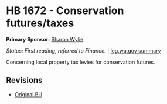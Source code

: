 # HB 1672 - Conservation futures/taxes
**Primary Sponsor:** [Sharon Wylie](/person/leg/sharon.wylie.md)

*Status: First reading, referred to Finance.* | [leg.wa.gov summary](https://app.leg.wa.gov/billsummary?BillNumber=1672&Year=2021)

Concerning local property tax levies for conservation futures.

## Revisions
* [Original Bill](1/)